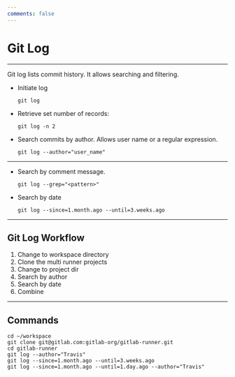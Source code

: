 ```yaml
---
comments: false
---
```


# Git Log

----------

Git log lists commit history. It allows searching and filtering.

* Initiate log

    ```
    git log
    ```

* Retrieve set number of records:

    ```
    git log -n 2
    ```

* Search commits by author. Allows user name or a regular expression.

    ```
    git log --author="user_name"
    ```

----------

* Search by comment message.

    ```
    git log --grep="<pattern>"
    ```

* Search by date

    ```
    git log --since=1.month.ago --until=3.weeks.ago
    ```


----------

## Git Log Workflow

1. Change to workspace directory
2. Clone the multi runner projects
3. Change to project dir
4. Search by author
5. Search by date
6. Combine

----------

## Commands

```
cd ~/workspace
git clone git@gitlab.com:gitlab-org/gitlab-runner.git
cd gitlab-runner
git log --author="Travis"
git log --since=1.month.ago --until=3.weeks.ago
git log --since=1.month.ago --until=1.day.ago --author="Travis"
```
